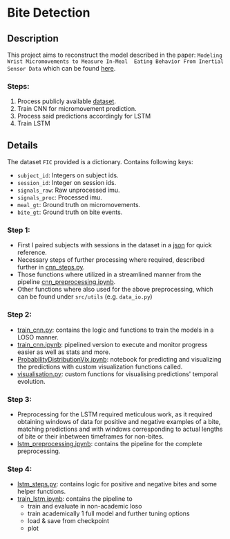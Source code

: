 # Bite Detection 

## Description

This project aims to reconstruct the model described in the paper: `Modeling Wrist Micromovements to Measure In-Meal 
Eating Behavior From Inertial Sensor Data` which can be found [here](https://doi.org/10.1109/jbhi.2019.2892011).

### Steps:

1. Process publicly available [dataset](https://zenodo.org/records/4421861).
2. Train CNN for micromovement prediction.
3. Process said predictions accordingly for LSTM
4. Train LSTM

## Details

The dataset `FIC` provided is a dictionary. Contains following keys:

- `subject_id`: Integers on subject ids.
- `session_id`: Integer on session ids.
- `signals_raw`: Raw unprocessed imu.
- `signals_proc`: Processed imu.
- `meal_gt`: Ground truth on micromovements.
- `bite_gt`: Ground truth on bite events.

### Step 1:

- First I paired subjects with sessions in the dataset in a [json](data/dataset-info-json/subject_to_indices.json) for 
quick reference.
- Necessary steps of further processing where required, described further in [cnn_steps.py](src/cnn/cnn_steps.py).
- Those functions where utilized in a streamlined manner from the pipeline [cnn_preprocessing.ipynb](notebooks/cnn/cnn_preprocessing.ipynb).
- Other functions where also used for the above preprocessing, which can be found under `src/utils` (e.g. `data_io.py`)

### Step 2:

- [train_cnn.py](src/cnn/train_cnn.py): contains the logic and functions to train the models in a LOSO manner.
- [train_cnn.ipynb](notebooks/cnn/train_cnn.ipynb): pipelined version to execute and monitor progress easier as well as 
stats and more.
- [ProbabilityDistributionVix.ipynb](notebooks/cnn/ProbabilityDistributionViz.ipynb): notebook for predicting and 
visualizing the predictions with custom visualization functions called.
- [visualisation.py](src/analysis/viz_predictions.py): custom functions for visualising predictions' temporal evolution.

### Step 3:

- Preprocessing for the LSTM required meticulous work, as it required obtaining windows of data for positive and 
negative examples of a bite, matching predictions and with windows corresponding to actual lengths of bite or their 
inbetween timeframes for non-bites.
- [lstm_preprocessing.ipynb](notebooks/lstm/lstm_preprocessing.ipynb): contains the pipeline for the complete preprocessing.


### Step 4:

- [lstm_steps.py](src/lstm/lstm_steps.py): contains logic for positive and negative bites and some helper functions.
- [train_lstm.ipynb](notebooks/lstm/train_lstm.ipynb): contains the pipeline to
  - train and evaluate in non-academic loso
  - train academically 1 full model and further tuning options
  - load & save from checkpoint
  - plot
